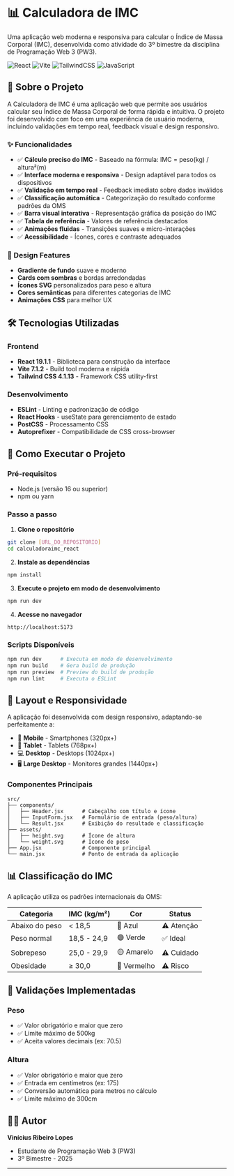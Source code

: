 # 📊 Calculadora de IMC

Uma aplicação web moderna e responsiva para calcular o Índice de Massa Corporal (IMC), desenvolvida como atividade do 3º bimestre da disciplina de Programação Web 3 (PW3).

![React](https://img.shields.io/badge/react-%2320232a.svg?style=for-the-badge&logo=react&logoColor=%2361DAFB)
![Vite](https://img.shields.io/badge/vite-%23646CFF.svg?style=for-the-badge&logo=vite&logoColor=white)
![TailwindCSS](https://img.shields.io/badge/tailwindcss-%2338B2AC.svg?style=for-the-badge&logo=tailwind-css&logoColor=white)
![JavaScript](https://img.shields.io/badge/javascript-%23323330.svg?style=for-the-badge&logo=javascript&logoColor=%23F7DF1E)

## 🎯 Sobre o Projeto

A Calculadora de IMC é uma aplicação web que permite aos usuários calcular seu Índice de Massa Corporal de forma rápida e intuitiva. O projeto foi desenvolvido com foco em uma experiência de usuário moderna, incluindo validações em tempo real, feedback visual e design responsivo.

### ✨ Funcionalidades

- ✅ **Cálculo preciso do IMC** - Baseado na fórmula: IMC = peso(kg) / altura²(m)
- ✅ **Interface moderna e responsiva** - Design adaptável para todos os dispositivos
- ✅ **Validação em tempo real** - Feedback imediato sobre dados inválidos
- ✅ **Classificação automática** - Categorização do resultado conforme padrões da OMS
- ✅ **Barra visual interativa** - Representação gráfica da posição do IMC
- ✅ **Tabela de referência** - Valores de referência destacados
- ✅ **Animações fluidas** - Transições suaves e micro-interações
- ✅ **Acessibilidade** - Ícones, cores e contraste adequados

### 🎨 Design Features

- **Gradiente de fundo** suave e moderno
- **Cards com sombras** e bordas arredondadas
- **Ícones SVG** personalizados para peso e altura
- **Cores semânticas** para diferentes categorias de IMC
- **Animações CSS** para melhor UX

## 🛠️ Tecnologias Utilizadas

### Frontend
- **React 19.1.1** - Biblioteca para construção da interface
- **Vite 7.1.2** - Build tool moderna e rápida
- **Tailwind CSS 4.1.13** - Framework CSS utility-first

### Desenvolvimento
- **ESLint** - Linting e padronização de código
- **React Hooks** - useState para gerenciamento de estado
- **PostCSS** - Processamento CSS
- **Autoprefixer** - Compatibilidade de CSS cross-browser

## 🚀 Como Executar o Projeto

### Pré-requisitos
- Node.js (versão 16 ou superior)
- npm ou yarn

### Passo a passo

1. **Clone o repositório**
```bash
git clone [URL_DO_REPOSITORIO]
cd calculadoraimc_react
```

2. **Instale as dependências**
```bash
npm install
```

3. **Execute o projeto em modo de desenvolvimento**
```bash
npm run dev
```

4. **Acesse no navegador**
```
http://localhost:5173
```

### Scripts Disponíveis

```bash
npm run dev      # Executa em modo de desenvolvimento
npm run build    # Gera build de produção
npm run preview  # Preview do build de produção
npm run lint     # Executa o ESLint
```

## 📱 Layout e Responsividade

A aplicação foi desenvolvida com design responsivo, adaptando-se perfeitamente a:

- 📱 **Mobile** - Smartphones (320px+)
- 📱 **Tablet** - Tablets (768px+)
- 💻 **Desktop** - Desktops (1024px+)
- 🖥️ **Large Desktop** - Monitores grandes (1440px+)

### Componentes Principais

```
src/
├── components/
│   ├── Header.jsx      # Cabeçalho com título e ícone
│   ├── InputForm.jsx   # Formulário de entrada (peso/altura)
│   └── Result.jsx      # Exibição do resultado e classificação
├── assets/
│   ├── height.svg      # Ícone de altura
│   └── weight.svg      # Ícone de peso
├── App.jsx             # Componente principal
└── main.jsx            # Ponto de entrada da aplicação
```

## 📊 Classificação do IMC

A aplicação utiliza os padrões internacionais da OMS:

| Categoria | IMC (kg/m²) | Cor | Status |
|-----------|-------------|-----|---------|
| Abaixo do peso | < 18,5 | 🔵 Azul | ⚠️ Atenção |
| Peso normal | 18,5 - 24,9 | 🟢 Verde | ✅ Ideal |
| Sobrepeso | 25,0 - 29,9 | 🟡 Amarelo | ⚠️ Cuidado |
| Obesidade | ≥ 30,0 | 🔴 Vermelho | ⚠️ Risco |

## 🎯 Validações Implementadas

### Peso
- ✅ Valor obrigatório e maior que zero
- ✅ Limite máximo de 500kg
- ✅ Aceita valores decimais (ex: 70.5)

### Altura
- ✅ Valor obrigatório e maior que zero
- ✅ Entrada em centímetros (ex: 175)
- ✅ Conversão automática para metros no cálculo
- ✅ Limite máximo de 300cm

## 👨‍💻 Autor

**Vinícius Ribeiro Lopes**
- Estudante de Programação Web 3 (PW3)
- 3º Bimestre - 2025

---
